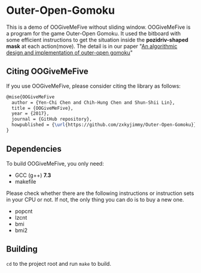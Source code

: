 # Outer-Open-Gomoku
This is a demo of OOGiveMeFive without sliding window. OOGiveMeFive is a program for the game Outer-Open Gomoku. It used the bitboard with some efficient instructions to get the situation inside the **pozidriv-shaped mask** at each action(move).
The detail is in our paper "[An algorithmic design and implementation of outer-open gomoku](https://ieeexplore.ieee.org/document/8075180)"
## Citing OOGiveMeFive
If you use OOGiveMeFive, please consider citing the library as follows:
```latex
@mise{OOGiveMeFive
  author = {Yen-Chi Chen and Chih-Hung Chen and Shun-Shii Lin},
  title = {OOGiveMeFive},
  year = {2017},
  journal = {GitHub repository},
  howpublished = {\url{https://github.com/zxkyjimmy/Outer-Open-Gomoku}}
}
```
## Dependencies
To build OOGiveMeFive, you only need:
- GCC (g++) **7.3**
- makefile

Please check whether there are the following instructions or instruction sets in your CPU or not. If not, the only thing you can do is to buy a new one.
- popcnt
- lzcnt
- bmi
- bmi2
## Building
`cd` to the project root and run `make` to build.
